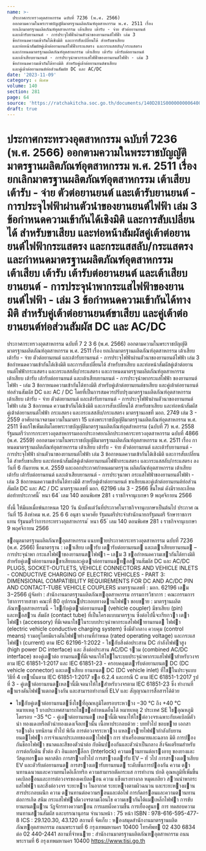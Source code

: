 ```yaml
---
name: >-
  ประกาศกระทรวงอุตสาหกรรม ฉบับที่ 7236 (พ.ศ. 2566)
  ออกตามความในพระราชบัญญัติมาตรฐานผลิตภัณฑ์อุตสาหกรรม พ.ศ. 2511 เรื่อง
  ยกเลิกมาตรฐานผลิตภัณฑ์อุตสาหกรรม เต้าเสียบ เต้ารับ - จ่าย ตัวต่อยานยนต์
  และเต้ารับยานยนต์ - การประจุไฟฟ้าผ่านตัวนำของยานยนต์ไฟฟ้า เล่ม 3
  ข้อกำหนดความเข้ากันได้เชิงมิติ และการสับเปลี่ยนได้ สำหรับขาเสียบ
  และท่อหน้าสัมผัสคู่เต้าต่อยานยนต์ไฟฟ้ากระแสตรง และกระแสสลับ/กระแสตรง
  และกำหนดมาตรฐานผลิตภัณฑ์อุตสาหกรรม เต้าเสียบ เต้ารับ เต้ารับต่อยานยนต์
  และเต้าเสียบยานยนต์ - การประจุนำพากระแสไฟฟ้าของยานยนต์ไฟฟ้า - เล่ม 3
  ข้อกำหนดความเข้ากันได้ทางมิติ สำหรับคู่เต้าต่อยานยนต์ขาเสียบ
  และคู่เต้าต่อยานยนต์ท่อส่วนสัมผัส DC และ AC/DC
date: '2023-11-09'
category: ง พิเศษ
volume: 140
section: 281
page: 64
source: 'https://ratchakitcha.soc.go.th/documents/140D281S0000000006400.pdf'
draft: true
---
```


# ประกาศกระทรวงอุตสาหกรรม ฉบับที่ 7236 (พ.ศ. 2566) ออกตามความในพระราชบัญญัติมาตรฐานผลิตภัณฑ์อุตสาหกรรม พ.ศ. 2511 เรื่อง ยกเลิกมาตรฐานผลิตภัณฑ์อุตสาหกรรม เต้าเสียบ เต้ารับ - จ่าย ตัวต่อยานยนต์ และเต้ารับยานยนต์ - การประจุไฟฟ้าผ่านตัวนำของยานยนต์ไฟฟ้า เล่ม 3 ข้อกำหนดความเข้ากันได้เชิงมิติ และการสับเปลี่ยนได้ สำหรับขาเสียบ และท่อหน้าสัมผัสคู่เต้าต่อยานยนต์ไฟฟ้ากระแสตรง และกระแสสลับ/กระแสตรง และกำหนดมาตรฐานผลิตภัณฑ์อุตสาหกรรม เต้าเสียบ เต้ารับ เต้ารับต่อยานยนต์ และเต้าเสียบยานยนต์ - การประจุนำพากระแสไฟฟ้าของยานยนต์ไฟฟ้า - เล่ม 3 ข้อกำหนดความเข้ากันได้ทางมิติ สำหรับคู่เต้าต่อยานยนต์ขาเสียบ และคู่เต้าต่อยานยนต์ท่อส่วนสัมผัส DC และ AC/DC

ประกาศกระทรวงอุตสาหกรรม ฉบับที่ 7 2 3 6 (พ.ศ. 2566) ออกตามความในพระราชบัญญัติมาตรฐานผลิตภัณฑ์อุตสาหกรรม พ.ศ. 2511 เรื่อง ยกเลิกมาตรฐานผลิตภัณฑ์อุตสาหกรรม เต้าเสียบ เต้ารับ - จ่าย ตัวต่อยานยนต์ และเต้ารับยานยนต์ - การประจุไฟฟ้าผ่านตัวนาของยานยนต์ไฟฟ้า เล่ม 3 ข้อกำหนดความเข้ากันได้เชิงมิติ และการสับเปลี่ยนได้ สำหรับขาเสียบ และท่อหน้าสัมผัสคู่เต้าต่อยานยนต์ไฟฟ้ากระแสตรง และกระแสสลับ/กระแสตรง และกาหนดมาตรฐานผลิตภัณฑ์อุตสาหกรรม เต้าเสียบ เต้ารับ เต้ารับต่อยานยนต์ และเต้าเสียบยานยนต์ - การประจุนำพากระแสไฟฟ้า ของยานยนต์ไฟฟ้า - เล่ม 3 ข้อกาหนดความเข้ากันได้ทางมิติ สำหรับคู่เต้าต่อยานยนต์ขาเสียบ และคู่เต้าต่อยานยนต์ท่อส่วนสัมผัส DC และ AC / DC โดยที่เป็นการสมควรปรับปรุงมาตรฐานผลิตภัณฑ์อุตสาหกรรม เต้าเสียบ เต้ารับ - จ่าย ตัวต่อยานยนต์ และเต้ารับยานยนต์ - การประจุไฟฟ้าผ่านตัวนาของยานยนต์ไฟฟ้า เล่ม 3 ข้อกาหนด ความเข้ากันได้เชิงมิติ และการสับเปลี่ยนได้ สาหรับขาเสียบ และท่อหน้าสัมผัสคู่เต้าต่อยานยนต์ไฟฟ้า กระแสตรง และกระแสสลับ/กระแสตรง มาตรฐานเลขที่ มอก. 2749 เล่ม 3 - 2559 อาศัยอานาจตามความในมาตรา 15 แห่งพระราชบัญญัติมาตรฐานผลิตภัณฑ์อุตสาหกรรม พ.ศ. 2511 ซึ่งแก้ไขเพิ่มเติมโดยพระราชบัญญัติมาตรฐานผลิตภัณฑ์อุตสำหกรรม (ฉบับที่ 7) พ.ศ. 2558 รัฐมนตรีว่าการกระทรวงอุตสาหกรรมออกประกาศยกเลิกประกาศกระทรวงอุตสาหกรรม ฉบับที่ 4866 (พ.ศ. 2559) ออกตามความในพระราชบัญญัติมาตรฐานผลิตภัณฑ์อุตสาหกรรม พ.ศ. 2511 เรื่อง กาหนดมาตรฐานผลิตภัณฑ์อุตสาหกรรม เต้าเสียบ เต้ารับ - จ่าย ตัวต่อยานยนต์ และเต้ารับยานยนต์ - การประจุไฟฟ้า ผ่านตัวนาของยานยนต์ไฟฟ้า เล่ม 3 ข้อกาหนดความเข้ากันได้เชิงมิติ และการสับเปลี่ยนได้ สำหรับขาเสียบ และท่อหน้าสัมผัสคู่เต้าต่อยานยนต์ไฟฟ้ากระแสตรง และกระแสสลับ/กระแสตรง ลงวันที่ 6 กันยายน พ.ศ. 2559 และออกประกาศกำหนดมาตรฐาน ผลิตภัณฑ์อุตสาหกรรม เต้าเสียบ เต้ารับ เต้ารับต่อยานยนต์ และเต้าเสียบยานยนต์ - การประจุนาพา กระแสไฟฟ้าของยานยนต์ไฟฟ้า - เล่ม 3 ข้อกาหนดความเข้ากันได้ทางมิติ สาหรับคู่เต้าต่อยานยนต์ ขาเสียบและคู่เต้าต่อยานยนต์ท่อส่วนสัมผัส DC และ AC / DC มาตรฐานเลขที่ มอก. 62196 เล่ม 3 - 2566 ขึ้นใหม่ ดังมีรายละเอียดต่อท้ายประกาศนี้ ้ หนา 64 ่ เลม 140 ตอนพิเศษ 281 ง ราชกิจจานุเบกษา 9 พฤศจิกายน 2566

ทั้งนี้ ให้มีผลเมื่อพ้นกาหนด 120 วัน นับตั้งแต่วันที่ประกาศในราชกิจจานุเบกษาเป็นต้นไป ประกาศ ณ วันที่ 15 สิงหำคม พ.ศ. 25 6 6 อนุชา นาคาศัย รัฐมนตรีประจำสำนักนายกรัฐมนตรี รักษาราชการแทน รัฐมนตรีว่าการกระทรวงอุตสาหกรรม ้ หนา 65 ่ เลม 140 ตอนพิเศษ 281 ง ราชกิจจานุเบกษา 9 พฤศจิกายน 2566

ขอมูลมาตรฐานผลิตภัณฑอุตสาหกรรม แนบทายประกาศกระทรวงอุตสาหกรรม ฉบับที่ 7236 (พ.ศ. 2566) ชื่อมาตรฐาน : เตาเสียบ เตารับ เตารับต่อยานยนต และเตาเสียบยานยนต – การประจุนําพา กระแสไฟฟาของยานยนตไฟฟา – เลม 3 ขอกําหนดความเขากันได้ทางมิติ สําหรับคู่เตาต่อยานยนตขาเสียบและคู่เตาต่อยานยนตทอสวนสัมผัส DC และ AC/DC PLUGS, SOCKET-OUTLETS, VEHICLE CONNECTORS AND VEHICLE INLETS - CONDUCTIVE CHARGING OF ELECTRIC VEHICLES - PART 3: DIMENSIONAL COMPATIBILITY REQUIREMENTS FOR DC AND AC/DC PIN AND CONTACT-TUBE VEHICLE COUPLERS มาตรฐานเลขที่ : มอก. 62196 เลม 3−2566 ผู้จัดทํา : สํานักงานมาตรฐานผลิตภัณฑอุตสาหกรรม กรรมการวิชาการ : คณะกรรมการวิชาการรายสาขา คณะที่ 80 อุปกรณประกอบทางดานไฟฟา ขอบขาย : มาตรฐานผลิตภัณฑอุตสาหกรรมนี้ - ใชกับคู่เตาต่อยานยนต (vehicle coupler) มีขาเสียบ (pin) และทอสวน สัมผัส (contact tube) ที่เป็นโครงแบบมาตรฐาน ซึ่งต่อไปนี้จะเรียกวา เตา ไฟฟา (accessory) ที่มีเจตนาใชในระบบประจุนําพากระแสไฟฟายานยนต ไฟฟา (electric vehicle conductive charging system) ซึ่งมีตัวกลาง ควบคุม (control means) รวมอยู่โดยมีแรงดันไฟฟาทํางานที่กําหนด (rated operating voltage) และกระแสไฟฟา (current) ตาม IEC 62196-1:2022 - ใชกับสิ่งต่อประสาน DC กําลังไฟฟาสูง (high power DC interface) และ สิ่งต่อประสาน AC/DC รวม (combined AC/DC interface) ของคู่เตาต่อ ยานยนตที่มีเจตนาให้ใชในระบบประจุนําพากระแสไฟฟาสําหรับวงจรตาม IEC 61851-1:2017 และ IEC 61851-23 - ครอบคลุมเตารับต่อยานยนต DC (DC vehicle connector) และเตาเสียบ ยานยนต DC (DC vehicle inlet) ที่ใชในประจุแบบวิธีที่ 4 เทานั้นตาม IEC 61851-1:2017 ขอ 6.2.4 และกรณี C ตาม IEC 61851-1:2017 รูปที่ 3 - คู่เตาต่อยานยนตเหลานี้มีเจตนาให้ใชสําหรับวงจรตาม IEC 61851-23 ซึ่ง ทํางานที่คาแรงดันไฟฟาแตกตางกัน และสามารถทํางานที่ ELV และ สัญญาณการสื่อสารได้ด้วย

- ใชกับคู่เตาต่อยานยนตซึ่งใชที่อุณหภูมิโดยรอบระหวาง −30 °C ถึง +40 °C หมายเหตุ 1 บางประเทศสามารถใชขอกําหนดอื่นได้ หมายเหตุ 2 ประเทศ SE ใชอุณหภูมิโดยรอบ −35 °C - คู่เตาต่อยานยนต เหลานี้มีเจตนาให้ใชต่อวงจรเฉพาะกับเคเบิลมีตัวนํา ทองแดงหรือตัวนําทองแดงเจือเทานั้น เนื้อหาประกอบด้วย : บททั่วไป ขอบขาย เอกสารอางอิง บทนิยาม ทั่วไป พิกัด การต่อวงจรระหวาง แหลงจายไฟฟากําลังกับยานยนตไฟฟา การจําแนกประเภทของเตาไฟฟา การ ทําเครื่องหมายและฉลาก มิติ การปองกันช็อกไฟฟา ขนาดและสีของตัวนําต่อ กับดินปองกันและตัวนําเป็นกลาง สิ่งจัดเตรียมสําหรับการต่อกับดิน ขั้วต่อ ตัว อินเตอรล็อก (Interlock) ความตานทานต่อเรงอายุ ของยางและวัสดุเทอรมอ พลาสติก การสรางทั่วไป การสรางเตารับ EV – ทั่ วไป การสรางเตาเสียบ EV และตัวรับต่อยานยนต การสรางเตารับยานยนต ระดับชั้นการปองกัน ความ ตานทานฉนวนและความทนไดอิเล็กทริก ความสามารถตัดกระแส การทํางาน ปกติ อุณหภูมิที่เพิ่มขึ้น เคเบิลออนและการต่อวงจรของเคเบิลออน ความ แข็งแรงทางกล หมุดเกลียว สวนนําพากระแสไฟฟา และสิ่งต่อวงจร ระยะหาง ในอากาศ ระยะหางตามผิวฉนวน และระยะหางผานสารประกอบผนึก ความ ตานทานต่อความรอนและต่อไฟ การกัดกรอนและความตานทานต่อการเกิด สนิม กระแสไฟฟาลัดวงจรตามเงื่อนไข ความเขากันได้แมเหล็กไฟฟา การขับ ยานยนตผาน วัฏจักรทางความรอน การเผยผึ่งความชื้น การเยื้องศูนย การ ทดสอบความทนทานสวนสัมผัส และบรรณานุกรม จํานวนหน้า : 75 หน้า ISBN : 978-616-595-477-8 ICS : 29.120.30, 43.120 สถานที่ จัดเก็บ : หองสมุดสํานักงานมาตรฐานผลิตภัณฑอุตสาหกรรม ถนนพระรามที่ 6 กรุงเทพมหานคร 10400 โทรศัพท 02 430 6834 ต่อ 02 440-2441 สถานที่จําหนาย : สํานักงานมาตรฐานผลิตภัณฑอุตสาหกรรม ถนนพระรามที่ 6 กรุงเทพมหานคร 10400 https://www.tisi.go.th

